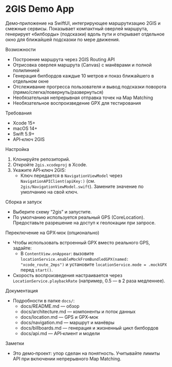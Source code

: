 # 2GIS Demo App

Демо‑приложение на SwiftUI, интегрирующее маршрутизацию 2GIS и смежные сервисы. Показывает компактный оверлей маршрута, генерирует «билборды» (подсказки) вдоль пути и открывает отдельное окно для ближайшей подсказки по мере движения.

Возможности
- Построение маршрута через 2GIS Routing API
- Отрисовка оверлея маршрута (Canvas) с манёврами и полной полилинией
- Генерация билбордов каждые 10 метров и показ ближайшего в отдельном окне
- Отслеживание прогресса пользователя и вывод подсказки поворота (прямо/слегка/повернуть/развернуться)
- Необязательная непрерывная отправка точек на Map Matching
- Необязательное воспроизведение GPX для тестирования

Требования
- Xcode 15+
- macOS 14+
- Swift 5.9+
- API‑ключ 2GIS

Настройка
1) Клонируйте репозиторий.
2) Откройте `2gis.xcodeproj` в Xcode.
3) Укажите API‑ключ 2GIS:
   - Ключ передается в `NavigationViewModel` через `NavigationAPIClient(apiKey:)` (см. `2gis/NavigationViewModel.swift`). Замените значение по умолчанию на свой ключ.

Сборка и запуск
- Выберите схему “2gis” и запустите.
- По умолчанию используется реальный GPS (CoreLocation). Предоставьте разрешение на доступ к геолокации при запросе.

Переключение на GPX‑мок (опционально)
- Чтобы использовать встроенный GPX вместо реального GPS, задайте:
  - В `ContentView.onAppear`: вызовите `locationService.enableMockFromBundledGPX(named: "xcode_route_2mps")` и установите `locationService.mode = .mockGPX` перед `start()`.
- Скорость воспроизведения настраивается через `LocationService.playbackRate` (например, 0.5 — в 2 раза медленнее).

Документация
- Подробности в папке `docs/`:
  - docs/README.md — обзор
  - docs/architecture.md — компоненты и поток данных
  - docs/location.md — GPS и GPX‑мок
  - docs/navigation.md — маршрут и манёвры
  - docs/billboards.md — генерация и жизненный цикл билбордов
  - docs/api.md — API‑клиент и модели

Заметки
- Это демо‑проект: упор сделан на понятность. Учитывайте лимиты API при включении непрерывного Map Matching.

